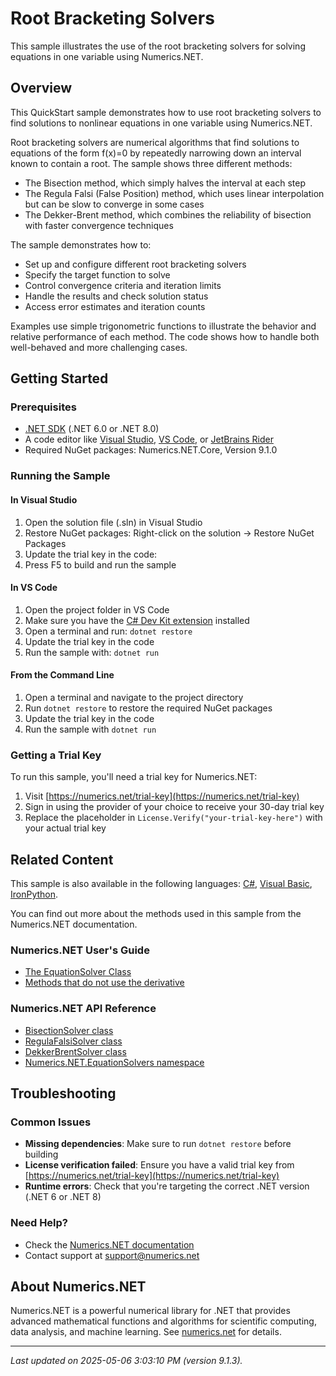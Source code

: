 # Root Bracketing Solvers

This sample illustrates the use of the root bracketing solvers for solving equations in one variable using Numerics.NET.

## Overview

This QuickStart sample demonstrates how to use root bracketing solvers to find solutions to nonlinear equations 
in one variable using Numerics.NET.

Root bracketing solvers are numerical algorithms that find solutions to equations of the form f(x)=0 
by repeatedly narrowing down an interval known to contain a root. The sample shows three different 
methods:

- The Bisection method, which simply halves the interval at each step
- The Regula Falsi (False Position) method, which uses linear interpolation but can be slow to 
  converge in some cases
- The Dekker-Brent method, which combines the reliability of bisection with faster convergence
  techniques

The sample demonstrates how to:
- Set up and configure different root bracketing solvers
- Specify the target function to solve
- Control convergence criteria and iteration limits
- Handle the results and check solution status
- Access error estimates and iteration counts

Examples use simple trigonometric functions to illustrate the behavior and relative performance of 
each method. The code shows how to handle both well-behaved and more challenging cases.


## Getting Started

### Prerequisites

- [.NET SDK](https://dotnet.microsoft.com/download) (.NET 6.0 or .NET 8.0)
- A code editor like [Visual Studio](https://visualstudio.microsoft.com/), [VS Code](https://code.visualstudio.com/), or [JetBrains Rider](https://www.jetbrains.com/rider/)
- Required NuGet packages: Numerics.NET.Core, Version 9.1.0

### Running the Sample

#### In Visual Studio
1. Open the solution file (.sln) in Visual Studio
2. Restore NuGet packages: Right-click on the solution → Restore NuGet Packages
3. Update the trial key in the code:
4. Press F5 to build and run the sample

#### In VS Code

1. Open the project folder in VS Code
2. Make sure you have the [C# Dev Kit extension](https://marketplace.visualstudio.com/items?itemName=ms-dotnettools.csdevkit) installed
3. Open a terminal and run: `dotnet restore`
4. Update the trial key in the code 
5. Run the sample with: `dotnet run`

#### From the Command Line

1. Open a terminal and navigate to the project directory
2. Run `dotnet restore` to restore the required NuGet packages
3. Update the trial key in the code
4. Run the sample with `dotnet run`

### Getting a Trial Key

To run this sample, you'll need a trial key for Numerics.NET:

1. Visit [https://numerics.net/trial-key](https://numerics.net/trial-key)
2. Sign in using the provider of your choice to receive your 30-day trial key
3. Replace the placeholder in `License.Verify("your-trial-key-here")` with your actual trial key

## Related Content

This sample is also available in the following languages: 
[C#](https://github.com/NumericsDotNet/quickstart-csharp/tree/net6.0/mathematics/solving-equations/root-bracketing-solvers), [Visual Basic](https://github.com/NumericsDotNet/quickstart-visualbasic/tree/net6.0/mathematics/solving-equations/root-bracketing-solvers), [IronPython](https://github.com/NumericsDotNet/quickstart-ironpython/tree/net6.0/mathematics/solving-equations/root-bracketing-solvers).

You can find out more about the methods used in this sample from the Numerics.NET documentation.

### Numerics.NET User's Guide

- [The EquationSolver Class](https://numerics.net/documentation/latest/mathematics/solving-equations/equationsolver-class)
- [Methods that do not use the derivative](https://numerics.net/documentation/latest/mathematics/solving-equations/methods-that-do-not-use-the-derivative)

### Numerics.NET API Reference

- [BisectionSolver class](https://numerics.net/documentation/latest/reference/numerics.net.equationsolvers.bisectionsolver)
- [RegulaFalsiSolver class](https://numerics.net/documentation/latest/reference/numerics.net.equationsolvers.regulafalsisolver)
- [DekkerBrentSolver class](https://numerics.net/documentation/latest/reference/numerics.net.equationsolvers.dekkerbrentsolver)
- [Numerics.NET.EquationSolvers namespace](https://numerics.net/documentation/latest/reference/numerics.net.equationsolvers)


## Troubleshooting

### Common Issues

- **Missing dependencies**: Make sure to run `dotnet restore` before building
- **License verification failed**: Ensure you have a valid trial key from [https://numerics.net/trial-key](https://numerics.net/trial-key)
- **Runtime errors**: Check that you're targeting the correct .NET version (.NET 6 or .NET 8)

### Need Help?

- Check the [Numerics.NET documentation](https://numerics.net/documentation/)
- Contact support at [support@numerics.net](mailto:support@numerics.net?subject=RootBracketingSolvers%20QuickStart%20Sample%20%28F%23%29)

## About Numerics.NET

Numerics.NET is a powerful numerical library for .NET that provides advanced mathematical 
functions and algorithms for scientific computing, data analysis, and machine learning.
See [numerics.net](https://numerics.net) for details.

---

_Last updated on 2025-05-06 3:03:10 PM (version 9.1.3)._
